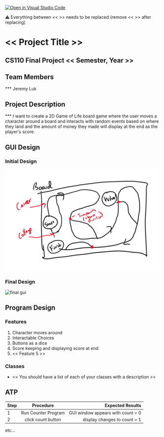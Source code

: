[![Open in Visual Studio Code](https://classroom.github.com/assets/open-in-vscode-718a45dd9cf7e7f842a935f5ebbe5719a5e09af4491e668f4dbf3b35d5cca122.svg)](https://classroom.github.com/online_ide?assignment_repo_id=14588397&assignment_repo_type=AssignmentRepo)

:warning: Everything between << >> needs to be replaced (remove << >> after replacing)

# << Project Title >>
## CS110 Final Project  << Semester, Year >>

## Team Members

*** Jeremy Luk

## Project Description

*** I want to create a 2D Game of Life board game where the user moves a character around a board and interacts with random events based on where they land and the amount of money they made will display at the end as the player's score.

## GUI Design

### Initial Design

![initial gui](assets/gui.png)

### Final Design

![final gui](assets/finalgui.jpg)

## Program Design

### Features

1. Character moves around
2. Interactable Choices
3. Buttons as a dice
4. Score keeping and displaying score at end
5. << Feature 5 >>

### Classes

- << You should have a list of each of your classes with a description >>

## ATP

| Step                 |Procedure             |Expected Results                   |
|----------------------|:--------------------:|----------------------------------:|
|  1                   | Run Counter Program  |GUI window appears with count = 0  |
|  2                   | click count button   | display changes to count = 1      |
etc...
